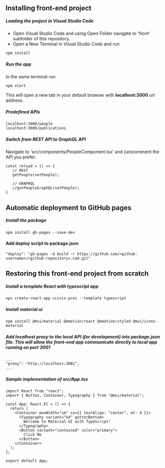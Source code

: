 Installing front-end project
--------------------------------
##### Loading the project in Visual Studio Code
- Open Visual Studio Code and using Open Folder navigate to 'front' subfolder of this repository.
- Open a New Terminal in Visual Studio Code and run
```
npm install
```

##### Run the app
In the same terminal run
```
npm start
```

This will open a new tab in your default browser with **localhost:3000** url address.

##### Predefined APIs
```
localhost:3000/people
localhost:3000/publications
``` 

##### Switch from REST API to GraphQL API
Navigate to 'src/components/PeopleComponent.tsx' and (un)comment the API you prefer.

```
const reload = () => {
   // REST
   getPeople(setPeople);

   // GRAPHQL
   //getPeopleGraphQL(setPeople);
}
```

Automatic deployment to GitHub pages
--------------------------------
##### Install the package
```
npm install gh-pages --save-dev
```

#### Add deploy script to package.json
```
"deploy": "gh-pages -d build -r https://github.com/<github-username>/<github-repository>.com.git"
```

Restoring this front-end project from scratch
--------------------------------

##### Install a template React with typescript app
```
npx create-react-app vccvis-pres --template typescript
```

##### Install material ui
```
npm install @mui/material @emotion/react @emotion/styled @mui/icons-material
```

##### Add localhost proxy to the local API (for development) into package.json file. This will allow the front-end app communicate directly to local app running on port 3001
```
...
"proxy": "http://localhost:3001",
...
```

##### Sample implementation of src/App.tsx
```
import React from "react";
import { Button, Container, Typography } from "@mui/material";

const App: React.FC = () => {
  return (
    <Container maxWidth="sm" sx={{ textAlign: "center", mt: 4 }}>
      <Typography variant="h4" gutterBottom>
        Welcome to Material-UI with TypeScript!
      </Typography>
      <Button variant="contained" color="primary">
        Click Me
      </Button>
    </Container>
  );
};

export default App;
```